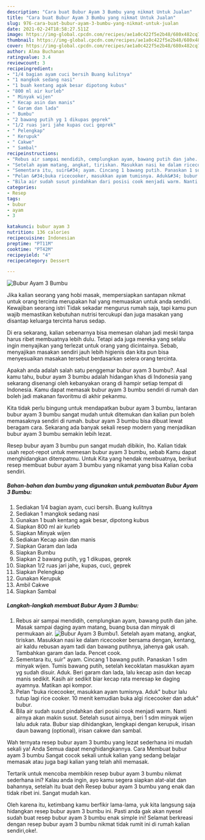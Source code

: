 ```yaml
---
description: "Cara buat Bubur Ayam 3 Bumbu yang nikmat Untuk Jualan"
title: "Cara buat Bubur Ayam 3 Bumbu yang nikmat Untuk Jualan"
slug: 976-cara-buat-bubur-ayam-3-bumbu-yang-nikmat-untuk-jualan
date: 2021-02-24T18:58:27.511Z
image: https://img-global.cpcdn.com/recipes/ae1a0c422f5e2b48/680x482cq70/bubur-ayam-3-bumbu-foto-resep-utama.jpg
thumbnail: https://img-global.cpcdn.com/recipes/ae1a0c422f5e2b48/680x482cq70/bubur-ayam-3-bumbu-foto-resep-utama.jpg
cover: https://img-global.cpcdn.com/recipes/ae1a0c422f5e2b48/680x482cq70/bubur-ayam-3-bumbu-foto-resep-utama.jpg
author: Alma Buchanan
ratingvalue: 3.4
reviewcount: 3
recipeingredient:
- "1/4 bagian ayam cuci bersih Buang kulitnya"
- "1 mangkok sedang nasi"
- "1 buah kentang agak besar dipotong kubus"
- "800 ml air kurleb"
- " Minyak wijen"
- " Kecap asin dan manis"
- " Garam dan lada"
- " Bumbu"
- "2 bawang putih yg 1 dikupas geprek"
- "1/2 ruas jari jahe kupas cuci geprek"
- " Pelengkap"
- " Kerupuk"
- " Cakwe"
- " Sambal"
recipeinstructions:
- "Rebus air sampai mendidih, cemplungkan ayam, bawang putih dan jahe. Masak sampai daging ayam matang, buang busa dan minyak di permukaan air."
- "Setelah ayam matang, angkat, tiriskan. Masukkan nasi ke dalam ricecooker bersama dengan, kentang, air kaldu rebusan ayam tadi dan bawang putihnya, jahenya gak usah. Tambahkan garam dan lada. Pencet cook."
- "Sementara itu, suir&#34; ayam. Cincang 1 bawang putih. Panaskan 1 sdm minyak wijen. Tumis bawang putih, setelah kecoklatan masukkan ayam yg sudah disuir. Aduk. Beri garam dan lada, lalu kecap asin dan kecap manis sedikit. Kasih air sedikit biar kecap rata meresap ke daging ayamnya. Matikan api kompor."
- "Pelan &#34;buka ricecooker, masukkan ayam tumisnya. Aduk&#34; bubur lalu tutup lagi rice cooker. 10 menit kemudian buka algi ricecooker dan aduk&#34; bubur."
- "Bila air sudah susut pindahkan dari posisi cook menjadi warm. Nanti airnya akan makin susut. Setelah susut airnya, beri 1 sdm minyak wijen lalu aduk rata. Bubur siap dihidangkan, lengkapi dengan kerupuk, irisan daun bawang (optional), irisan cakwe dan sambal."
categories:
- Resep
tags:
- bubur
- ayam
- 3

katakunci: bubur ayam 3 
nutrition: 136 calories
recipecuisine: Indonesian
preptime: "PT11M"
cooktime: "PT42M"
recipeyield: "4"
recipecategory: Dessert

---
```



![Bubur Ayam 3 Bumbu](https://img-global.cpcdn.com/recipes/ae1a0c422f5e2b48/680x482cq70/bubur-ayam-3-bumbu-foto-resep-utama.jpg)

Jika kalian seorang yang hobi masak, mempersiapkan santapan nikmat untuk orang tercinta merupakan hal yang memuaskan untuk anda sendiri. Kewajiban seorang istri Tidak sekadar mengurus rumah saja, tapi kamu pun wajib memastikan kebutuhan nutrisi tercukupi dan juga masakan yang disantap keluarga tercinta harus sedap.

Di era  sekarang, kalian sebenarnya bisa memesan olahan jadi meski tanpa harus ribet membuatnya lebih dulu. Tetapi ada juga mereka yang selalu ingin menyajikan yang terlezat untuk orang yang dicintainya. Sebab, menyajikan masakan sendiri jauh lebih higienis dan kita pun bisa menyesuaikan masakan tersebut berdasarkan selera orang tercinta. 



Apakah anda adalah salah satu penggemar bubur ayam 3 bumbu?. Asal kamu tahu, bubur ayam 3 bumbu adalah hidangan khas di Indonesia yang sekarang disenangi oleh kebanyakan orang di hampir setiap tempat di Indonesia. Kamu dapat memasak bubur ayam 3 bumbu sendiri di rumah dan boleh jadi makanan favoritmu di akhir pekanmu.

Kita tidak perlu bingung untuk mendapatkan bubur ayam 3 bumbu, lantaran bubur ayam 3 bumbu sangat mudah untuk ditemukan dan kalian pun boleh memasaknya sendiri di rumah. bubur ayam 3 bumbu bisa dibuat lewat beragam cara. Sekarang ada banyak sekali resep modern yang menjadikan bubur ayam 3 bumbu semakin lebih lezat.

Resep bubur ayam 3 bumbu pun sangat mudah dibikin, lho. Kalian tidak usah repot-repot untuk memesan bubur ayam 3 bumbu, sebab Kamu dapat menghidangkan ditempatmu. Untuk Kita yang hendak membuatnya, berikut resep membuat bubur ayam 3 bumbu yang nikamat yang bisa Kalian coba sendiri.

<!--inarticleads1-->

##### Bahan-bahan dan bumbu yang digunakan untuk pembuatan Bubur Ayam 3 Bumbu:

1. Sediakan 1/4 bagian ayam, cuci bersih. Buang kulitnya
1. Sediakan 1 mangkok sedang nasi
1. Gunakan 1 buah kentang agak besar, dipotong kubus
1. Siapkan 800 ml air kurleb
1. Siapkan  Minyak wijen
1. Sediakan  Kecap asin dan manis
1. Siapkan  Garam dan lada
1. Siapkan  Bumbu
1. Siapkan 2 bawang putih, yg 1 dikupas, geprek
1. Siapkan 1/2 ruas jari jahe, kupas, cuci, geprek
1. Siapkan  Pelengkap
1. Gunakan  Kerupuk
1. Ambil  Cakwe
1. Siapkan  Sambal




<!--inarticleads2-->

##### Langkah-langkah membuat Bubur Ayam 3 Bumbu:

1. Rebus air sampai mendidih, cemplungkan ayam, bawang putih dan jahe. Masak sampai daging ayam matang, buang busa dan minyak di permukaan air.
<img src="https://img-global.cpcdn.com/steps/1c978584657d2853/160x128cq70/bubur-ayam-3-bumbu-langkah-memasak-1-foto.jpg" alt="Bubur Ayam 3 Bumbu">1. Setelah ayam matang, angkat, tiriskan. Masukkan nasi ke dalam ricecooker bersama dengan, kentang, air kaldu rebusan ayam tadi dan bawang putihnya, jahenya gak usah. Tambahkan garam dan lada. Pencet cook.
1. Sementara itu, suir&#34; ayam. Cincang 1 bawang putih. Panaskan 1 sdm minyak wijen. Tumis bawang putih, setelah kecoklatan masukkan ayam yg sudah disuir. Aduk. Beri garam dan lada, lalu kecap asin dan kecap manis sedikit. Kasih air sedikit biar kecap rata meresap ke daging ayamnya. Matikan api kompor.
1. Pelan &#34;buka ricecooker, masukkan ayam tumisnya. Aduk&#34; bubur lalu tutup lagi rice cooker. 10 menit kemudian buka algi ricecooker dan aduk&#34; bubur.
1. Bila air sudah susut pindahkan dari posisi cook menjadi warm. Nanti airnya akan makin susut. Setelah susut airnya, beri 1 sdm minyak wijen lalu aduk rata. Bubur siap dihidangkan, lengkapi dengan kerupuk, irisan daun bawang (optional), irisan cakwe dan sambal.




Wah ternyata resep bubur ayam 3 bumbu yang lezat sederhana ini mudah sekali ya! Anda Semua dapat menghidangkannya. Cara Membuat bubur ayam 3 bumbu Sangat cocok sekali untuk kalian yang sedang belajar memasak atau juga bagi kalian yang telah ahli memasak.

Tertarik untuk mencoba membikin resep bubur ayam 3 bumbu nikmat sederhana ini? Kalau anda ingin, ayo kamu segera siapkan alat-alat dan bahannya, setelah itu buat deh Resep bubur ayam 3 bumbu yang enak dan tidak ribet ini. Sangat mudah kan. 

Oleh karena itu, ketimbang kamu berfikir lama-lama, yuk kita langsung saja hidangkan resep bubur ayam 3 bumbu ini. Pasti anda gak akan nyesel sudah buat resep bubur ayam 3 bumbu enak simple ini! Selamat berkreasi dengan resep bubur ayam 3 bumbu nikmat tidak rumit ini di rumah kalian sendiri,oke!.

